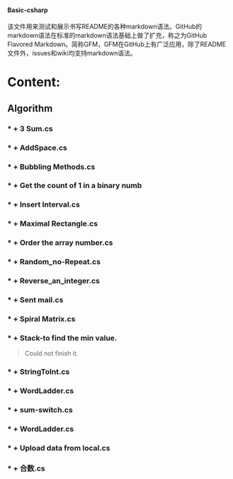 #### Basic-csharp
该文件用来测试和展示书写README的各种markdown语法。GitHub的markdown语法在标准的markdown语法基础上做了扩充，称之为GitHub Flavored Markdown。简称GFM，GFM在GitHub上有广泛应用，除了README文件外，issues和wiki均支持markdown语法。

Content:
========================================
Algorithm
---------------------
### * + 3 Sum.cs 
### * +  AddSpace.cs 
### * + Bubbling Methods.cs 
### * + Get the count of 1 in a binary numb
### * + Insert Interval.cs 
### * + Maximal Rectangle.cs 
### * + Order the array number.cs 
### * + Random_no-Repeat.cs 
### * + Reverse_an_integer.cs 
### * + Sent mail.cs 
### * + Spiral Matrix.cs 
### * + Stack-to find the min value.
> Could not finish it.
### * + StringToInt.cs 
### * + WordLadder.cs 
### * + sum-switch.cs 
### * + WordLadder.cs 
### * + Upload data from local.cs 
### * + 合数.cs 



















